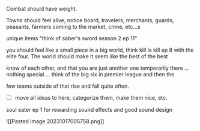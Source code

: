 Combat should have weight.

Towns should feel alive, notice board, travelers, merchants, guards, peasants, farmers coming to the market, crime, etc...s

unique items "think of saber's sword season 2 ep 11"

you should feel like a small piece in a big world, think kill la kill ep 8 with the elite four. The world should make it seem like the best of the best

know of each other, and that you are just another one temporarily there ... nothing special ... think of the big six in premier league and then the

few teams outside of that rise and fall quite often.

- [ ] move all ideas to here, categorize them, make them nice, etc.

soul eater ep 1 for rewarding sound effects and good sound design

![[Pasted image 20231017005758.png]]
